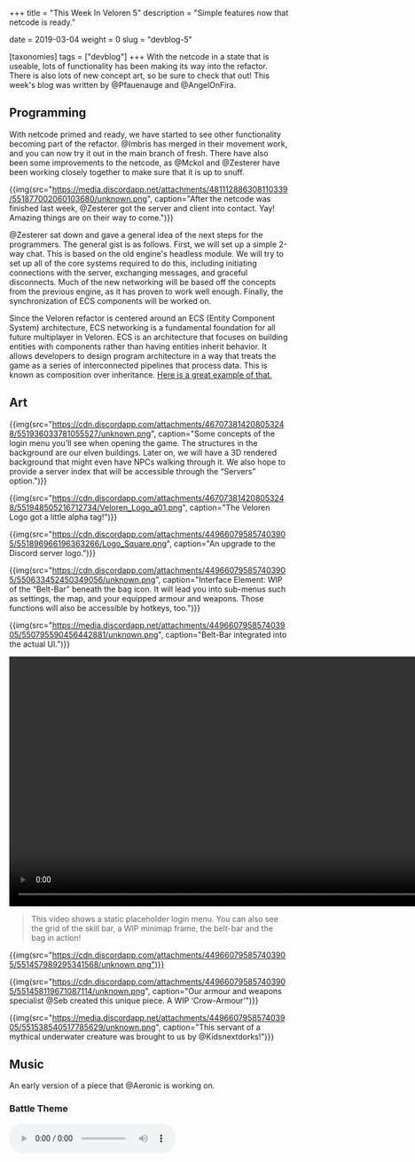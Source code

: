 +++
title = "This Week In Veloren 5"
description = "Simple features now that netcode is ready."

date = 2019-03-04
weight = 0
slug = "devblog-5"

[taxonomies]
tags = ["devblog"]
+++
With the netcode in a state that is useable, lots of functionality has been making its way into the refactor. There is also lots of new concept art, so be sure to check that out! This week's blog was written by @Pfauenauge and @AngelOnFira.

## Programming

With netcode primed and ready, we have started to see other functionality becoming part of the refactor. @Imbris has merged in their movement work, and you can now try it out in the main branch of fresh. There have also been some improvements to the netcode, as @Mckol and @Zesterer have been working closely together to make sure that it is up to snuff.

{{img(src="https://media.discordapp.net/attachments/481112886308110339/551877002060103680/unknown.png", caption="After the netcode was finished last week, @Zesterer got the server and client into contact. Yay! Amazing things are on their way to come.")}}

@Zesterer sat down and gave a general idea of the next steps for the programmers. The general gist is as follows. First, we will set up a simple 2-way chat. This is based on the old engine's headless module. We will try to set up all of the core systems required to do this, including initiating connections with the server, exchanging messages, and graceful disconnects. Much of the new networking will be based off the concepts from the previous engine, as it has proven to work well enough. Finally, the synchronization of ECS components will be worked on.

Since the Veloren refactor is centered around an ECS (Entity Component System) architecture, ECS networking is a fundamental foundation for all future multiplayer in Veloren. ECS is an architecture that focuses on building entities with components rather than having entities inherit behavior. It allows developers to design program architecture in a way that treats the game as a series of interconnected pipelines that process data. This is known as composition over inheritance. [Here is a great example of that.](https://www.youtube.com/watch?v=wfMtDGfHWpA)

## Art

{{img(src="https://cdn.discordapp.com/attachments/467073814208053248/551936033781055527/unknown.png", caption="Some concepts of the login menu you’ll see when opening the game. The structures in the background are our elven buildings. Later on, we will have a 3D rendered background that might even have NPCs walking through it. We also hope to provide a server index that will be accessible through the “Servers” option.")}}

{{img(src="https://cdn.discordapp.com/attachments/467073814208053248/551948505216712734/Veloren_Logo_a01.png", caption="The Veloren Logo got a little alpha tag!")}}

{{img(src="https://cdn.discordapp.com/attachments/449660795857403905/551896966196363266/Logo_Square.png", caption="An upgrade to the Discord server logo.")}}

{{img(src="https://cdn.discordapp.com/attachments/449660795857403905/550633452450349056/unknown.png", caption="Interface Element: WIP of the “Belt-Bar” beneath the bag icon. It will lead you into sub-menus such as settings, the map, and your equipped armour and weapons. Those functions will also be accessible by hotkeys, too.")}}

{{img(src="https://media.discordapp.net/attachments/449660795857403905/550795590456442881/unknown.png", caption="Belt-Bar integrated into the actual UI.")}}

<video width=900 controls>
  <source src="https://cdn.discordapp.com/attachments/467073814208053248/551729308142665748/2019-03-03_12-34-28.mp4" type="video/mp4">
Your browser does not support the video tag.
</video>

> This video shows a static placeholder login menu. You can also see the grid of the skill bar, a WIP minimap frame, the belt-bar and the bag in action!

{{img(src="https://cdn.discordapp.com/attachments/449660795857403905/551457989295341568/unknown.png")}}

{{img(src="https://cdn.discordapp.com/attachments/449660795857403905/551458119671087114/unknown.png", caption="Our armour and weapons specialist @Seb created this unique piece. A WIP ‘Crow-Armour’")}}

{{img(src="https://media.discordapp.net/attachments/449660795857403905/551538540517785629/unknown.png", caption="This servant of a mythical underwater creature was brought to us by @Kidsnextdorks!")}}

## Music

An early version of a piece that @Aeronic is working on.

### Battle Theme
<audio controls>
  <source src="https://cdn.discordapp.com/attachments/449655372618137618/551300023267360778/Epic_battle_theme_early..ogg" type="audio/ogg">
Your browser does not support the audio element.
</audio>
